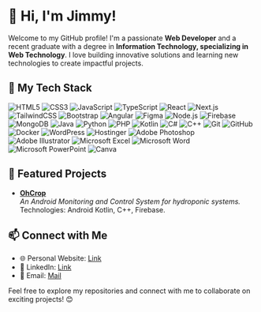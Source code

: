 # 👋 Hi, I'm Jimmy!

Welcome to my GitHub profile! I'm a passionate **Web Developer** and a recent graduate with a degree in **Information Technology, specializing in Web Technology**. I love building innovative solutions and learning new technologies to create impactful projects.



## 🚀 My Tech Stack

<!--
### 🌐 Frontend
### ⚙️ Backend & Programming
### 🛠️ Tools & Platforms
### 🎨 Design & Productivity Tools

-->

![HTML5](https://img.shields.io/badge/HTML5-E34F26?logo=html5&logoColor=white)
![CSS3](https://img.shields.io/badge/CSS3-1572B6?logo=css3&logoColor=white)
![JavaScript](https://img.shields.io/badge/JavaScript-F7DF1E?logo=javascript&logoColor=black)
![TypeScript](https://img.shields.io/badge/TypeScript-3178C6?logo=typescript&logoColor=white)
![React](https://img.shields.io/badge/React-61DAFB?logo=react&logoColor=black)
![Next.js](https://img.shields.io/badge/Next.js-000000?logo=nextdotjs&logoColor=white)
![TailwindCSS](https://img.shields.io/badge/TailwindCSS-06B6D4?logo=tailwindcss&logoColor=white)
![Bootstrap](https://img.shields.io/badge/Bootstrap-7952B3?logo=bootstrap&logoColor=white)
![Angular](https://img.shields.io/badge/Angular-DD0031?logo=angular&logoColor=white)
![Figma](https://img.shields.io/badge/Figma-272727?logo=figma&logoColor=white)
![Node.js](https://img.shields.io/badge/Node.js-339933?logo=nodedotjs&logoColor=white)
![Firebase](https://img.shields.io/badge/Firebase-FFCA28?logo=firebase&logoColor=black)
![MongoDB](https://img.shields.io/badge/MongoDB-47A248?logo=mongodb&logoColor=white)
![Java](https://img.shields.io/badge/Java-007396?logo=java&logoColor=white)
![Python](https://img.shields.io/badge/Python-3776AB?logo=python&logoColor=white)
![PHP](https://img.shields.io/badge/PHP-777BB4?logo=php&logoColor=white)
![Kotlin](https://img.shields.io/badge/Kotlin-0095D5?logo=kotlin&logoColor=white)
![C#](https://img.shields.io/badge/C%23-239120?logo=csharp&logoColor=white)
![C++](https://img.shields.io/badge/C++-00599C?logo=cplusplus&logoColor=white)
![Git](https://img.shields.io/badge/Git-F05032?logo=git&logoColor=white)
![GitHub](https://img.shields.io/badge/GitHub-181717?logo=github&logoColor=white)
![Docker](https://img.shields.io/badge/Docker-2496ED?logo=docker&logoColor=white)
![WordPress](https://img.shields.io/badge/WordPress-21759B?logo=wordpress&logoColor=white)
![Hostinger](https://img.shields.io/badge/Hostinger-5333ED?logo=hostinger&logoColor=white)
![Adobe Photoshop](https://img.shields.io/badge/Adobe%20Photoshop-31A8FF?logo=adobephotoshop&logoColor=white)
![Adobe Illustrator](https://img.shields.io/badge/Adobe%20Illustrator-FF9A00?logo=adobeillustrator&logoColor=white)
![Microsoft Excel](https://img.shields.io/badge/Microsoft%20Excel-217346?logo=microsoftexcel&logoColor=white)
![Microsoft Word](https://img.shields.io/badge/Microsoft%20Word-2B579A?logo=microsoftword&logoColor=white)
![Microsoft PowerPoint](https://img.shields.io/badge/Microsoft%20PowerPoint-B7472A?logo=microsoftpowerpoint&logoColor=white)
![Canva](https://img.shields.io/badge/Canva-00C4CC?logo=canva&logoColor=white)



## 🌟 Featured Projects
- **[OhCrop](https://github.com/JayThreeme/OHCrop.git)**  
  *An Android Monitoring and Control System for hydroponic systems.*  
  Technologies: Android Kotlin, C++, Firebase.



## 📫 Connect with Me
- 🌐 Personal Website: [Link](https://jimmyjucarjr.com)
- 💼 LinkedIn: [Link](https://www.linkedin.com/in/jimmyjucarjr/)
- 📧 Email: [Mail](mailto:jayjucarjr@gmail.com)


<!--
### ⚡ Fun Fact
I’m always on the lookout for opportunities to build impactful apps, whether it's tracking job applications or greeting people with a festive single-page app!
-->

Feel free to explore my repositories and connect with me to collaborate on exciting projects! 😊

<!--
**JayThreeme/JayThreeme** is a ✨ _special_ ✨ repository because its `README.md` (this file) appears on your GitHub profile.

Here are some ideas to get you started:

- 🔭 I’m currently working on ...
- 🌱 I’m currently learning ...
- 👯 I’m looking to collaborate on ...
- 🤔 I’m looking for help with ...
- 💬 Ask me about ...
- 📫 How to reach me: ...
- 😄 Pronouns: ...
- ⚡ Fun fact: ...
-->
